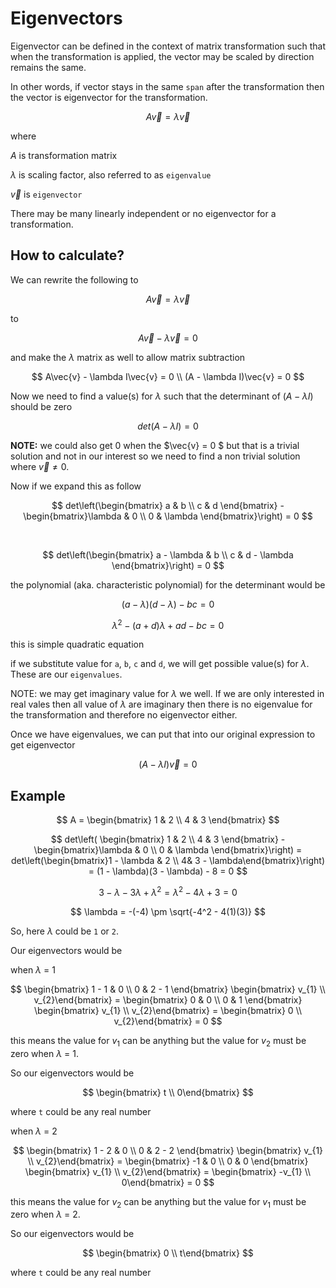 # Eigenvectors

Eigenvector can be defined in the context of matrix transformation such that when the transformation is applied, the vector may be scaled by direction remains the same.

In other words, if vector stays in the same `span` after the transformation then the vector is eigenvector for the transformation.

$$
A\vec{v} = \lambda\vec{v}
$$

where

$A$ is transformation matrix

$\lambda$ is scaling factor, also referred to as `eigenvalue`

$\vec{v}$ is `eigenvector`

There may be many linearly independent or no eigenvector for a transformation.

## How to calculate?

We can rewrite the following to

$$
A\vec{v} = \lambda\vec{v}
$$

to

$$
A\vec{v} - \lambda\vec{v} = 0
$$

and make the $\lambda$ matrix as well to allow matrix subtraction

$$
A\vec{v} - \lambda I\vec{v} = 0 \\
(A - \lambda I)\vec{v} = 0
$$

Now we need to find a value(s) for $\lambda$ such that the determinant of $(A - \lambda I)$ should be zero

$$
det(A - \lambda I) = 0
$$

**NOTE:** we could also get 0 when the $\vec{v} = 0 $ but that is a trivial solution and not in our interest so we need to find a non trivial solution where $\vec{v} \not= 0$.

Now if we expand this as follow

$$
det\left(\begin{bmatrix} a & b \\
c & d \end{bmatrix} - \begin{bmatrix}\lambda & 0 \\
0 & \lambda \end{bmatrix}\right) = 0
$$

&nbsp;

$$
det\left(\begin{bmatrix} a - \lambda & b \\
c & d - \lambda \end{bmatrix}\right) = 0
$$

the polynomial (aka. characteristic polynomial) for the determinant would be

$$
(a - \lambda)(d - \lambda) - bc = 0
$$

$$
\lambda^2 - (a + d)\lambda + ad - bc = 0
$$

this is simple quadratic equation

if we substitute value for `a`, `b`, `c` and `d`, we will get possible value(s) for $\lambda$. These are our `eigenvalues`.

NOTE: we may get imaginary value for $\lambda$ we well. If we are only interested in real vales then all value of $\lambda$ are imaginary then there is no eigenvalue for the transformation and therefore no eigenvector either.

Once we have eigenvalues, we can put that into our original expression to get eigenvector

$$
(A - \lambda I)\vec{v} = 0
$$

## Example

$$
A = \begin{bmatrix} 1 & 2 \\
4 & 3 \end{bmatrix}
$$

$$
det\left( \begin{bmatrix} 1 & 2 \\
4 & 3 \end{bmatrix} - \begin{bmatrix}\lambda & 0 \\
0 & \lambda \end{bmatrix}\right) = det\left(\begin{bmatrix}1 - \lambda & 2 \\
4& 3 - \lambda\end{bmatrix}\right) = (1 - \lambda)(3 - \lambda) - 8 = 0
$$

$$
3 - \lambda -3\lambda+\lambda^2 = \lambda^2 - 4\lambda + 3 = 0
$$

$$
\lambda = -(-4) \pm \sqrt{-4^2 - 4(1)(3)}
$$

So, here $\lambda$ could be `1` or `2`.

Our eigenvectors would be

when $\lambda$ = 1

$$
\begin{bmatrix} 1 - 1 & 0 \\
0 & 2 - 1 \end{bmatrix} \begin{bmatrix} v_{1} \\
v_{2}\end{bmatrix} = \begin{bmatrix} 0 & 0 \\
0 & 1 \end{bmatrix} \begin{bmatrix} v_{1} \\
v_{2}\end{bmatrix} = \begin{bmatrix} 0 \\
v_{2}\end{bmatrix} = 0
$$

this means the value for $v_{1}$ can be anything but the value for $v_{2}$ must be zero when $\lambda$ = 1.

So our eigenvectors would be

$$
\begin{bmatrix} t \\
0\end{bmatrix}
$$

where `t` could be any real number

when $\lambda$ = 2

$$
\begin{bmatrix} 1 - 2 & 0 \\
0 & 2 - 2 \end{bmatrix} \begin{bmatrix} v_{1} \\
v_{2}\end{bmatrix} = \begin{bmatrix} -1 & 0 \\
0 & 0 \end{bmatrix} \begin{bmatrix} v_{1} \\
v_{2}\end{bmatrix} = \begin{bmatrix} -v_{1} \\
0\end{bmatrix} = 0
$$

this means the value for $v_{2}$ can be anything but the value for $v_{1}$ must be zero when $\lambda$ = 2.

So our eigenvectors would be

$$
\begin{bmatrix} 0 \\
t\end{bmatrix}
$$

where `t` could be any real number